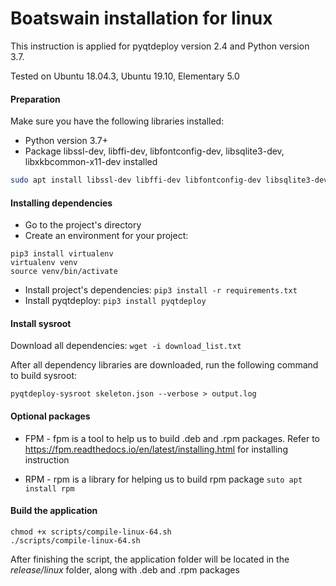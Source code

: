 # Boatswain installation for linux
This instruction is applied for pyqtdeploy version 2.4 and Python version 3.7.

Tested on Ubuntu 18.04.3, Ubuntu 19.10, Elementary 5.0
#### Preparation
Make sure you have the following libraries installed:
+ Python version 3.7+
+ Package libssl-dev, libffi-dev, libfontconfig-dev, libsqlite3-dev, libxkbcommon-x11-dev installed
```bash
sudo apt install libssl-dev libffi-dev libfontconfig-dev libsqlite3-dev libxkbcommon-x11-dev
```
#### Installing dependencies  
+ Go to the project's directory  
+ Create an environment for your project:   
```  
pip3 install virtualenv  
virtualenv venv  
source venv/bin/activate  
```  
+ Install project's dependencies: `pip3 install -r requirements.txt`  
+ Install pyqtdeploy: `pip3 install pyqtdeploy`  

#### Install sysroot
Download all dependencies:
`wget -i download_list.txt`

After all dependency libraries are downloaded, run the following command to build sysroot:

`pyqtdeploy-sysroot skeleton.json --verbose > output.log` 

#### Optional packages
+ FPM - fpm is a tool to help us to build .deb and .rpm packages. Refer to https://fpm.readthedocs.io/en/latest/installing.html for installing instruction

+ RPM - rpm is a library for helping us to build rpm package `suto apt install rpm`

#### Build the application
```
chmod +x scripts/compile-linux-64.sh
./scripts/compile-linux-64.sh
```
After finishing the script, the application folder will be located in the _release/linux_ folder, along with .deb and .rpm packages